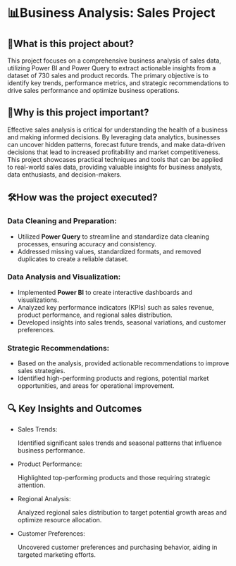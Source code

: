 # 📊Business Analysis: Sales Project

## 📘What is this project about?
This project focuses on a comprehensive business analysis of sales data, utilizing Power BI and Power Query to extract actionable insights from a dataset of 730 sales and product records. The primary objective is to identify key trends, performance metrics, and strategic recommendations to drive sales performance and optimize business operations.

## 🎯Why is this project important?
Effective sales analysis is critical for understanding the health of a business and making informed decisions. By leveraging data analytics, businesses can uncover hidden patterns, forecast future trends, and make data-driven decisions that lead to increased profitability and market competitiveness. This project showcases practical techniques and tools that can be applied to real-world sales data, providing valuable insights for business analysts, data enthusiasts, and decision-makers.

## 🛠️How was the project executed?
### Data Cleaning and Preparation: 
- Utilized **Power Query** to streamline and standardize data cleaning processes, ensuring accuracy and consistency. 
- Addressed missing values, standardized formats, and removed duplicates to create a reliable dataset. 

### Data Analysis and Visualization:
- Implemented **Power BI** to create interactive dashboards and visualizations. 
- Analyzed key performance indicators (KPIs) such as sales revenue, product performance, and regional sales distribution.  
- Developed insights into sales trends, seasonal variations, and customer preferences.

### Strategic Recommendations:
- Based on the analysis, provided actionable recommendations to improve sales strategies.  
- Identified high-performing products and regions, potential market opportunities, and areas for operational improvement. 

## 🔍 Key Insights and Outcomes
- Sales Trends:
  
  Identified significant sales trends and seasonal patterns that influence business performance.
  
- Product Performance:

  Highlighted top-performing products and those requiring strategic attention.

- Regional Analysis:

  Analyzed regional sales distribution to target potential growth areas and optimize resource allocation.

- Customer Preferences:

  Uncovered customer preferences and purchasing behavior, aiding in targeted marketing efforts.

